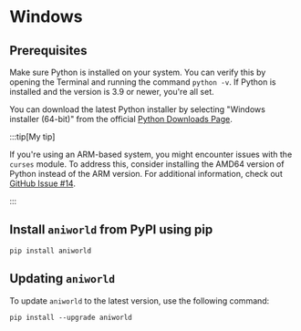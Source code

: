 # Windows

## Prerequisites

Make sure Python is installed on your system. You can verify this by opening the Terminal and running the command `python -v`. If Python is installed and the version is 3.9 or newer, you're all set.

You can download the latest Python installer by selecting "Windows installer (64-bit)" from the official [Python Downloads Page](https://www.python.org/downloads/latest/).

:::tip[My tip]

If you're using an ARM-based system, you might encounter issues with the `curses` module. To address this, consider installing the AMD64 version of Python instead of the ARM version. For additional information, check out [GitHub Issue #14](https://github.com/phoenixthrush/AniWorld-Downloader/issues/14).

:::

## Install `aniworld` from PyPI using pip

```
pip install aniworld
```

## Updating `aniworld`

To update `aniworld` to the latest version, use the following command:

```
pip install --upgrade aniworld
```
